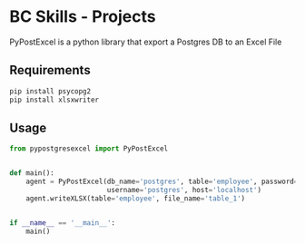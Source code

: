 # BC Skills - Projects

PyPostExcel is a python library that export a Postgres DB to an Excel File

## Requirements

```bash
pip install psycopg2
pip install xlsxwriter
```

## Usage

```python
from pypostgresexcel import PyPostExcel


def main():
    agent = PyPostExcel(db_name='postgres', table='employee', password='demo',
                        username='postgres', host='localhost')
    agent.writeXLSX(table='employee', file_name='table_1')


if __name__ == '__main__':
    main()

```
